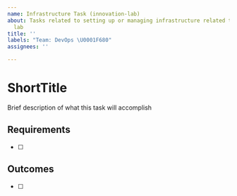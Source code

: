 ```yaml
---
name: Infrastructure Task (innovation-lab)
about: Tasks related to setting up or managing infrastructure related to the innovation
  lab
title: ''
labels: "Team: DevOps \U0001F680"
assignees: ''

---
```


# ShortTitle

Brief description of what this task will accomplish

## Requirements

- [ ]

## Outcomes

- [ ]
